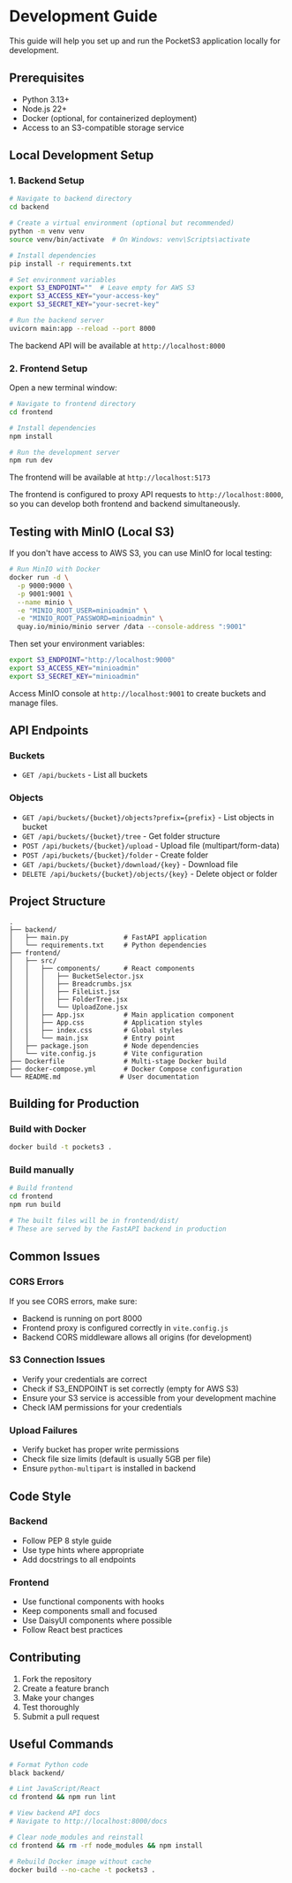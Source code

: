 # Development Guide

This guide will help you set up and run the PocketS3 application locally for development.

## Prerequisites

- Python 3.13+
- Node.js 22+
- Docker (optional, for containerized deployment)
- Access to an S3-compatible storage service

## Local Development Setup

### 1. Backend Setup

```bash
# Navigate to backend directory
cd backend

# Create a virtual environment (optional but recommended)
python -m venv venv
source venv/bin/activate  # On Windows: venv\Scripts\activate

# Install dependencies
pip install -r requirements.txt

# Set environment variables
export S3_ENDPOINT=""  # Leave empty for AWS S3
export S3_ACCESS_KEY="your-access-key"
export S3_SECRET_KEY="your-secret-key"

# Run the backend server
uvicorn main:app --reload --port 8000
```

The backend API will be available at `http://localhost:8000`

### 2. Frontend Setup

Open a new terminal window:

```bash
# Navigate to frontend directory
cd frontend

# Install dependencies
npm install

# Run the development server
npm run dev
```

The frontend will be available at `http://localhost:5173`

The frontend is configured to proxy API requests to `http://localhost:8000`, so you can develop both frontend and backend simultaneously.

## Testing with MinIO (Local S3)

If you don't have access to AWS S3, you can use MinIO for local testing:

```bash
# Run MinIO with Docker
docker run -d \
  -p 9000:9000 \
  -p 9001:9001 \
  --name minio \
  -e "MINIO_ROOT_USER=minioadmin" \
  -e "MINIO_ROOT_PASSWORD=minioadmin" \
  quay.io/minio/minio server /data --console-address ":9001"
```

Then set your environment variables:
```bash
export S3_ENDPOINT="http://localhost:9000"
export S3_ACCESS_KEY="minioadmin"
export S3_SECRET_KEY="minioadmin"
```

Access MinIO console at `http://localhost:9001` to create buckets and manage files.

## API Endpoints

### Buckets
- `GET /api/buckets` - List all buckets

### Objects
- `GET /api/buckets/{bucket}/objects?prefix={prefix}` - List objects in bucket
- `GET /api/buckets/{bucket}/tree` - Get folder structure
- `POST /api/buckets/{bucket}/upload` - Upload file (multipart/form-data)
- `POST /api/buckets/{bucket}/folder` - Create folder
- `GET /api/buckets/{bucket}/download/{key}` - Download file
- `DELETE /api/buckets/{bucket}/objects/{key}` - Delete object or folder

## Project Structure

```
.
├── backend/
│   ├── main.py              # FastAPI application
│   └── requirements.txt     # Python dependencies
├── frontend/
│   ├── src/
│   │   ├── components/      # React components
│   │   │   ├── BucketSelector.jsx
│   │   │   ├── Breadcrumbs.jsx
│   │   │   ├── FileList.jsx
│   │   │   ├── FolderTree.jsx
│   │   │   └── UploadZone.jsx
│   │   ├── App.jsx          # Main application component
│   │   ├── App.css          # Application styles
│   │   ├── index.css        # Global styles
│   │   └── main.jsx         # Entry point
│   ├── package.json         # Node dependencies
│   └── vite.config.js       # Vite configuration
├── Dockerfile               # Multi-stage Docker build
├── docker-compose.yml       # Docker Compose configuration
└── README.md               # User documentation
```

## Building for Production

### Build with Docker

```bash
docker build -t pockets3 .
```

### Build manually

```bash
# Build frontend
cd frontend
npm run build

# The built files will be in frontend/dist/
# These are served by the FastAPI backend in production
```

## Common Issues

### CORS Errors
If you see CORS errors, make sure:
- Backend is running on port 8000
- Frontend proxy is configured correctly in `vite.config.js`
- Backend CORS middleware allows all origins (for development)

### S3 Connection Issues
- Verify your credentials are correct
- Check if S3_ENDPOINT is set correctly (empty for AWS S3)
- Ensure your S3 service is accessible from your development machine
- Check IAM permissions for your credentials

### Upload Failures
- Verify bucket has proper write permissions
- Check file size limits (default is usually 5GB per file)
- Ensure `python-multipart` is installed in backend

## Code Style

### Backend
- Follow PEP 8 style guide
- Use type hints where appropriate
- Add docstrings to all endpoints

### Frontend
- Use functional components with hooks
- Keep components small and focused
- Use DaisyUI components where possible
- Follow React best practices

## Contributing

1. Fork the repository
2. Create a feature branch
3. Make your changes
4. Test thoroughly
5. Submit a pull request

## Useful Commands

```bash
# Format Python code
black backend/

# Lint JavaScript/React
cd frontend && npm run lint

# View backend API docs
# Navigate to http://localhost:8000/docs

# Clear node_modules and reinstall
cd frontend && rm -rf node_modules && npm install

# Rebuild Docker image without cache
docker build --no-cache -t pockets3 .
```

